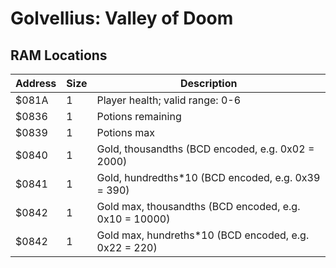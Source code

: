 # Golvellius: Valley of Doom 

## RAM Locations

| Address | Size | Description                                             |
| ------- | ---- | ------------------------------------------------------- |
| $081A   |    1 | Player health; valid range: 0-6                         |
| $0836   |    1 | Potions remaining                                       |
| $0839   |    1 | Potions max                                             |
| $0840   |    1 | Gold, thousandths (BCD encoded, e.g. 0x02 = 2000)       |
| $0841   |    1 | Gold, hundredths\*10 (BCD encoded, e.g. 0x39 = 390)     |
| $0842   |    1 | Gold max, thousandths (BCD encoded, e.g. 0x10 = 10000)  |
| $0842   |    1 | Gold max, hundreths\*10 (BCD encoded, e.g. 0x22 = 220)  |

